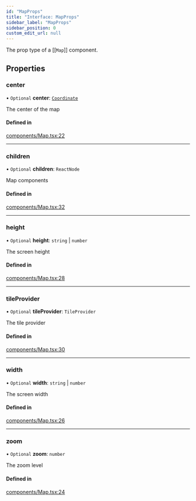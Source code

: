 ```yaml
---
id: "MapProps"
title: "Interface: MapProps"
sidebar_label: "MapProps"
sidebar_position: 0
custom_edit_url: null
---
```


The prop type of a [[`Map`]] component.

## Properties

### center

• `Optional` **center**: [`Coordinate`](Coordinate.md)

The center of the map

#### Defined in

[components/Map.tsx:22](https://github.com/rob-blackbourn/jetblack-map/blob/d109576/src/components/Map.tsx#L22)

___

### children

• `Optional` **children**: `ReactNode`

Map components

#### Defined in

[components/Map.tsx:32](https://github.com/rob-blackbourn/jetblack-map/blob/d109576/src/components/Map.tsx#L32)

___

### height

• `Optional` **height**: `string` \| `number`

The screen height

#### Defined in

[components/Map.tsx:28](https://github.com/rob-blackbourn/jetblack-map/blob/d109576/src/components/Map.tsx#L28)

___

### tileProvider

• `Optional` **tileProvider**: `TileProvider`

The tile provider

#### Defined in

[components/Map.tsx:30](https://github.com/rob-blackbourn/jetblack-map/blob/d109576/src/components/Map.tsx#L30)

___

### width

• `Optional` **width**: `string` \| `number`

The screen width

#### Defined in

[components/Map.tsx:26](https://github.com/rob-blackbourn/jetblack-map/blob/d109576/src/components/Map.tsx#L26)

___

### zoom

• `Optional` **zoom**: `number`

The zoom level

#### Defined in

[components/Map.tsx:24](https://github.com/rob-blackbourn/jetblack-map/blob/d109576/src/components/Map.tsx#L24)
